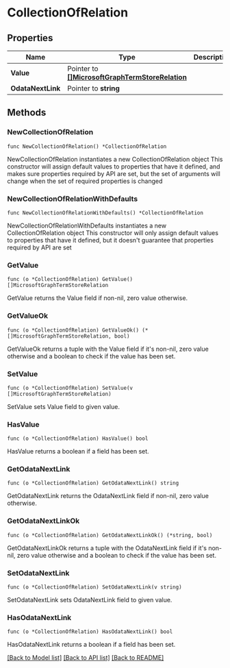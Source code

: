 # CollectionOfRelation

## Properties

Name | Type | Description | Notes
------------ | ------------- | ------------- | -------------
**Value** | Pointer to [**[]MicrosoftGraphTermStoreRelation**](MicrosoftGraphTermStoreRelation.md) |  | [optional] 
**OdataNextLink** | Pointer to **string** |  | [optional] 

## Methods

### NewCollectionOfRelation

`func NewCollectionOfRelation() *CollectionOfRelation`

NewCollectionOfRelation instantiates a new CollectionOfRelation object
This constructor will assign default values to properties that have it defined,
and makes sure properties required by API are set, but the set of arguments
will change when the set of required properties is changed

### NewCollectionOfRelationWithDefaults

`func NewCollectionOfRelationWithDefaults() *CollectionOfRelation`

NewCollectionOfRelationWithDefaults instantiates a new CollectionOfRelation object
This constructor will only assign default values to properties that have it defined,
but it doesn't guarantee that properties required by API are set

### GetValue

`func (o *CollectionOfRelation) GetValue() []MicrosoftGraphTermStoreRelation`

GetValue returns the Value field if non-nil, zero value otherwise.

### GetValueOk

`func (o *CollectionOfRelation) GetValueOk() (*[]MicrosoftGraphTermStoreRelation, bool)`

GetValueOk returns a tuple with the Value field if it's non-nil, zero value otherwise
and a boolean to check if the value has been set.

### SetValue

`func (o *CollectionOfRelation) SetValue(v []MicrosoftGraphTermStoreRelation)`

SetValue sets Value field to given value.

### HasValue

`func (o *CollectionOfRelation) HasValue() bool`

HasValue returns a boolean if a field has been set.

### GetOdataNextLink

`func (o *CollectionOfRelation) GetOdataNextLink() string`

GetOdataNextLink returns the OdataNextLink field if non-nil, zero value otherwise.

### GetOdataNextLinkOk

`func (o *CollectionOfRelation) GetOdataNextLinkOk() (*string, bool)`

GetOdataNextLinkOk returns a tuple with the OdataNextLink field if it's non-nil, zero value otherwise
and a boolean to check if the value has been set.

### SetOdataNextLink

`func (o *CollectionOfRelation) SetOdataNextLink(v string)`

SetOdataNextLink sets OdataNextLink field to given value.

### HasOdataNextLink

`func (o *CollectionOfRelation) HasOdataNextLink() bool`

HasOdataNextLink returns a boolean if a field has been set.


[[Back to Model list]](../README.md#documentation-for-models) [[Back to API list]](../README.md#documentation-for-api-endpoints) [[Back to README]](../README.md)


